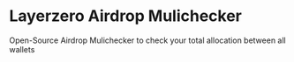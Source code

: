 # Layerzero Airdrop Mulichecker

Open-Source Airdrop Mulichecker to check your total allocation between all wallets
